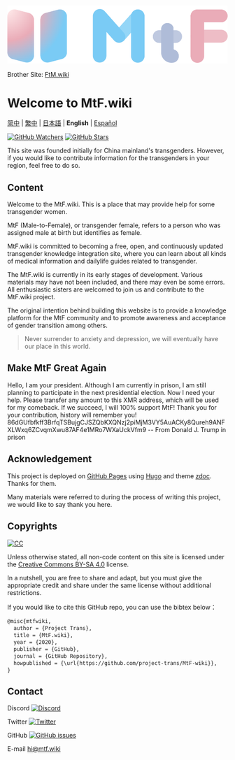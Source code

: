 <!-- markdownlint-disable-next-line -->

[![MtF-wiki][logo-long]][wiki-url]

Brother Site: [FtM.wiki](https://ftm.wiki)

# Welcome to **MtF.wiki**

[简中](README.md) | [繁中](README-T.md) | [日本語](README-JA.md) | **English** | [Español](README-ES.md)

[![GitHub Watchers][badge-gh-watch]][repo]
[![GitHub Stars][badge-gh-stars]][repo]

This site was founded initially for China mainland's transgenders. However, if you would like to contribute information for the transgenders in your region, feel free to do so.

## Content

Welcome to the MtF.wiki. This is a place that may provide help for some transgender women.

MtF (Male-to-Female), or transgender female, refers to a person who was assigned male at birth but identifies as female.

MtF.wiki is committed to becoming a free, open, and continuously updated transgender knowledge integration site, where you can learn about all kinds of medical information and dailylife guides related to transgender.

The MtF.wiki is currently in its early stages of development. Various materials may have not been included, and there may even be some errors. All enthusiastic sisters are welcomed to join us and contribute to the MtF.wiki project.

The original intention behind building this website is to provide a knowledge platform for the MtF community and to promote awareness and acceptance of gender transition among others.

> Never surrender to anxiety and depression, we will eventually have our place in this world.

## Make MtF Great Again

Hello, I am your president. 
Although I am currently in prison, I am still planning to participate in the next presidential election. 
Now I need your help. Please transfer any amount to this XMR address, which will be used for my comeback. If we succeed, I will 100% support MtF!
Thank you for your contribution, history will remember you!
86dGUfbfkff3BrfqTSBujgCJSZQbKXQNzj2piMjM3VY5AuACKy8Qureh9ANFXLWxq6ZCvqmXwu87AF4e1MRo7WXaUckVfm9
                                            -- From Donald J. Trump in prison

                                            
## Acknowledgement

This project is deployed on [GitHub Pages][wiki-url] using [Hugo][hugo-url]  and theme [zdoc][zdoc-url]. Thanks for them.

Many materials were referred to during the process of writing this project, we would like to say thank you here.

## Copyrights

[![CC][cc-img]][cc-url]

Unless otherwise stated, all non-code content on this site is licensed under the [Creative Commons BY-SA 4.0][cc-url] license.

In a nutshell, you are free to share and adapt, but you must give the appropriate credit and share under the same license without additional restrictions.

If you would like to cite this GitHub repo, you can use the bibtex below：

```plain
@misc{mtfwiki,
  author = {Project Trans},
  title = {MtF.wiki},
  year = {2020},
  publisher = {GitHub},
  journal = {GitHub Repository},
  howpublished = {\url{https://github.com/project-trans/MtF-wiki}},
}
```

## Contact

Discord [![Discord][badge-discord]](https://link.mtf.wiki/discord)

Twitter [![Twitter][badge-twitter]](https://twitter.com/MtFwiki)

GitHub [![GitHub issues][badge-gh-issues]](https://github.com/project-trans/MtF-wiki/issues/new/choose)

E-mail <hi@mtf.wiki>

[badge-discord]: https://img.shields.io/discord/883004164760801320?style=flat-square
[badge-gh-issues]: https://img.shields.io/github/issues/project-trans/mtf-wiki?style=flat-square
[badge-gh-stars]: https://img.shields.io/github/stars/project-trans/mtf-wiki.svg?style=flat-square&label=Stars
[badge-gh-watch]: https://img.shields.io/github/watchers/project-trans/mtf-wiki.svg?style=flat-square&label=Watch
[badge-twitter]: https://img.shields.io/twitter/follow/MtFwiki?style=flat-square
[cc-img]: https://i.creativecommons.org/l/by-sa/4.0/88x31.png
[cc-url]: https://creativecommons.org/licenses/by-sa/4.0
[hugo-url]: https://github.com/gohugoio/hugo
[logo-long]: ./static/new/mtf-wiki-long.svg
[repo]: https://github.com/project-trans/MtF-wiki
[wiki-url]: https://mtf.wiki
[zdoc-url]: https://github.com/zzossig/hugo-theme-zdoc
